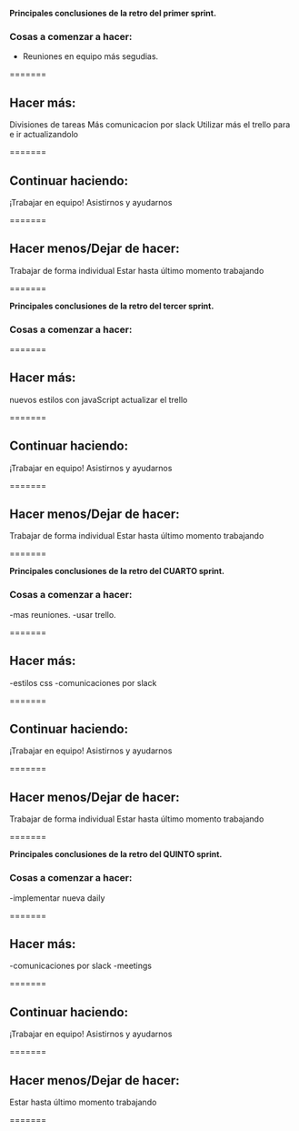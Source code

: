 **Principales conclusiones de la retro del primer sprint.**

### Cosas a comenzar a hacer:

- Reuniones en equipo más segudias.

=======
## Hacer más: 
Divisiones de tareas
Más comunicacion por slack
Utilizar más el trello para e ir actualizandolo

=======
## Continuar haciendo:

¡Trabajar en equipo!
Asistirnos y ayudarnos

=======

## Hacer menos/Dejar de hacer:

Trabajar de forma individual
Estar hasta último momento trabajando

=======

**Principales conclusiones de la retro del tercer sprint.**


### Cosas a comenzar a hacer:



=======
## Hacer más: 
nuevos estilos con javaScript
actualizar el trello



=======
## Continuar haciendo:

¡Trabajar en equipo!
Asistirnos y ayudarnos

=======

## Hacer menos/Dejar de hacer:

Trabajar de forma individual
Estar hasta último momento trabajando

=======

**Principales conclusiones de la retro del CUARTO sprint.**

### Cosas a comenzar a hacer:

-mas reuniones.
-usar trello.


=======
## Hacer más: 
-estilos css
-comunicaciones por slack



=======
## Continuar haciendo:

¡Trabajar en equipo!
Asistirnos y ayudarnos

=======

## Hacer menos/Dejar de hacer:

Trabajar de forma individual
Estar hasta último momento trabajando

=======

**Principales conclusiones de la retro del QUINTO sprint.**

### Cosas a comenzar a hacer:


-implementar nueva daily



=======
## Hacer más: 

-comunicaciones por slack
-meetings 


=======
## Continuar haciendo:

¡Trabajar en equipo!
Asistirnos y ayudarnos

=======

## Hacer menos/Dejar de hacer:

Estar hasta último momento trabajando

=======
